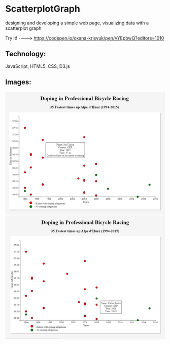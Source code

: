 # ScatterplotGraph
designing and developing a simple web page, visualizing data with a scatterplot graph

Try it! ----> https://codepen.io/oxana-krisyuk/pen/vYEpbwQ?editors=1010

## Technology:
JavaScript, HTML5, CSS, D3.js

## Images: 

![alt text](https://github.com/OxanaK/ScatterplotGraph/blob/master/example_photos/sGraph1.jpg)
![alt text](https://github.com/OxanaK/ScatterplotGraph/blob/master/example_photos/sGraph2.jpg)
